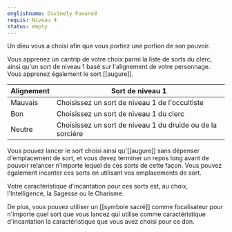 ```yaml
---
englishname: Divinely Favored
requis: Niveau 4
status: empty
---
```

Un dieu vous a choisi afin que vous portiez une portion de son pouvoir.

Vous apprenez un cantrip de votre choix parmi la liste de sorts du clerc, ainsi qu'un sort de niveau 1 basé sur l'alignement de votre personnage. Vous apprenez également le sort [[augure]].

|Alignement|Sort de niveau 1|
|----------|----------------|
| Mauvais | Choisissez un sort de niveau 1 de l'occultiste |
| Bon | Choisissez un sort de niveau 1 du clerc |
| Neutre | Choisissez un sort de niveau 1 du druide ou de la sorcière|

Vous pouvez lancer le sort choisi ainsi qu'[[augure]] sans dépenser d'emplacement de sort, et vous devez terminer un repos long avant de pouvoir relancer n'importe lequel de ces sorts de cette façon. Vous pouvez également incanter ces sorts en utilisant vos emplacements de sort.

Votre caractéristique d'incantation pour ces sorts est, au choix, l'Intelligence, la Sagesse ou le Charisme.

De plus, vous pouvez utiliser un [[symbole sacré]] comme focalisateur pour n'importe quel sort que vous lancez qui utilise comme caractéristique d'incantation la caractéristique que vous avez choisi pour ce don.
